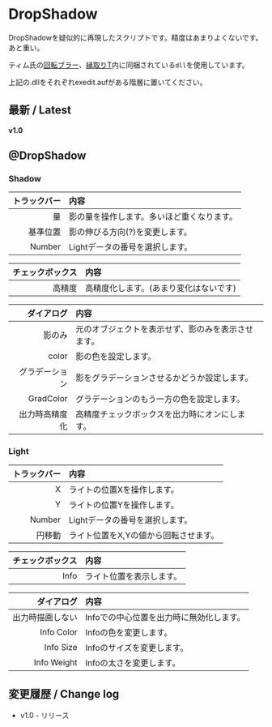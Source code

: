 # DropShadow

DropShadowを疑似的に再現したスクリプトです。精度はあまりよくないです。あと重い。

ティム氏の[回転ブラー](https://tim3.web.fc2.com/sidx.htm#RotBlur)、[縁取りT](https://tim3.web.fc2.com/sidx.htm#Framing)内に同梱されている`dll`を使用しています。

上記の.dllをそれぞれexedit.aufがある階層に置いてください。


## 最新 / Latest

**v1.0**


## @DropShadow

### Shadow

| トラックバー | 内容 |
| -: | :- |
| 量 | 影の量を操作します。多いほど重くなります。 |
| 基準位置 | 影の伸びる方向(?)を変更します。 |
| Number | Lightデータの番号を選択します。 |

| チェックボックス | 内容 |
| -: | :- |
| 高精度 | 高精度化します。(あまり変化はないです) |

| ダイアログ | 内容 |
| -: | :- |
| 影のみ | 元のオブジェクトを表示せず、影のみを表示させます。 |
| color | 影の色を設定します。 |
| グラデーション | 影をグラデーションさせるかどうか設定します。 |
| GradColor | グラデーションのもう一方の色を設定します。 |
| 出力時高精度化 | 高精度チェックボックスを出力時にオンにします。 |


### Light

| トラックバー | 内容 |
| -: | :- |
| X | ライトの位置Xを操作します。 |
| Y | ライトの位置Yを操作します。 |
| Number | Lightデータの番号を選択します。 |
| 円移動 | ライト位置をX,Yの値から回転させます。 |

| チェックボックス | 内容 |
| -: | :- |
| Info | ライト位置を表示します。 |

| ダイアログ | 内容 |
| -: | :- |
| 出力時描画しない | Infoでの中心位置を出力時に無効化します。 |
| Info Color | Infoの色を変更します。 |
| Info Size | Infoのサイズを変更します。 |
| Info Weight | Infoの太さを変更します。 |



## 変更履歴 / Change log

- v1.0 - リリース

